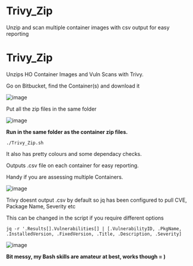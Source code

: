 # Trivy_Zip
Unzip and scan multiple container images with csv output for easy reporting

# Trivy_Zip
Unzips HO Container Images and Vuln Scans with Trivy.

Go on Bitbucket, find the Container(s) and download it 

![image](https://github.com/deeexcee-io/Trivy_Zip/assets/130473605/4b2e7002-5608-48cb-b281-3d056878c80d)

Put all the zip files in the same folder

![image](https://github.com/deeexcee-io/Trivy_Zip/assets/130473605/e395a5dc-6b1c-4ddd-af07-f0cf56176de6)


**Run in the same folder as the container zip files.**

`./Trivy_Zip.sh`

It also has pretty colours and some dependacy checks.

Outputs .csv file on each container for easy reporting.

Handy if you are assessing multiple Containers.

![image](https://github.com/deeexcee-io/Trivy_Zip/assets/130473605/801ef1da-e8c7-428f-824d-7a79eea25f54)

Trivy doesnt output .csv by default so jq has been configured to pull CVE, Package Name, Severity etc

This can be changed in the script if you require different options

`jq -r '.Results[].Vulnerabilities[] | [.VulnerabilityID, .PkgName, .InstalledVersion, .FixedVersion, .Title, .Description, .Severity]`

![image](https://github.com/deeexcee-io/Trivy_Zip/assets/130473605/30481ff2-c901-4835-aec3-b90a7d725312)

**Bit messy, my Bash skills are amateur at best, works though = )**
